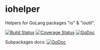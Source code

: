 # iohelper
Helpers for GoLang packages "io" &amp; "ioutil".

[![Build Status](https://travis-ci.org/apaxa-io/iohelper.svg?branch=master)](https://travis-ci.org/apaxa-io/iohelper) [![Coverage Status](https://coveralls.io/repos/github/apaxa-io/iohelper/badge.svg?branch=master)](https://coveralls.io/github/apaxa-io/iohelper?branch=master) [![GoDoc](https://godoc.org/github.com/apaxa-io/iohelper?status.svg)](https://godoc.org/github.com/apaxa-io/iohelper)


Subpackages docs: [![GoDoc](https://godoc.org/github.com/apaxa-io/iohelper/ioutilhelper?status.svg)](https://godoc.org/github.com/apaxa-io/iohelper/ioutilhelper)
